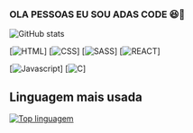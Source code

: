 
### OLA PESSOAS EU SOU ADAS CODE 😆🚀

![GitHub stats](https://github-readme-stats.vercel.app/api?username=Adascode24&show_icons=true&theme=radical)





[![HTML](https://img.shields.io/badge/HTML5-E34F26?style=for-the-badge&logo=html5&logoColor=white)]
[![CSS](https://img.shields.io/badge/CSS3-1572B6?style=for-the-badge&logo=css3&logoColor=white)]
[![SASS](https://img.shields.io/badge/Sass-CC6699?style=for-the-badge&logo=sass&logoColor=white)]
[![REACT](https://img.shields.io/badge/React-20232A?style=for-the-badge&logo=react&logoColor=61DAFB)]

[![Javascript](https://img.shields.io/badge/JavaScript-F7DF1E?style=for-the-badge&logo=javascript&logoColor=black)]
[![C](https://img.shields.io/badge/C-00599C?style=for-the-badge&logo=c&logoColor=white)]





## Linguagem mais usada

[![Top linguagem ](https://github-readme-stats.vercel.app/api/top-langs/?username=anuraghazra&layout=compact)](https://github.com/Adascode24/github-readme-stats)
